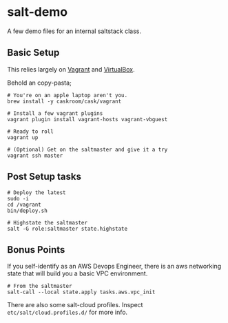 # salt-demo
A few demo files for an internal saltstack class.

## Basic Setup
This relies largely on [Vagrant](https://www.vagrantup.com/intro/index.html) and [VirtualBox](https://www.virtualbox.org/wiki/Downloads).

Behold an copy-pasta;

```
# You're on an apple laptop aren't you.
brew install -y caskroom/cask/vagrant

# Install a few vagrant plugins
vagrant plugin install vagrant-hosts vagrant-vbguest

# Ready to roll
vagrant up

# (Optional) Get on the saltmaster and give it a try
vagrant ssh master
```
## Post Setup tasks
```
# Deploy the latest
sudo -i
cd /vagrant
bin/deploy.sh

# Highstate the saltmaster
salt -G role:saltmaster state.highstate
```

## Bonus Points
If you self-identify as an AWS Devops Engineer, there is an aws networking state that will build you a basic VPC environment. 

```
# From the saltmaster
salt-call --local state.apply tasks.aws.vpc_init
```

There are also some salt-cloud profiles. Inspect `etc/salt/cloud.profiles.d/` for more info.
